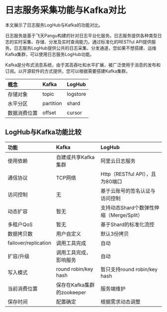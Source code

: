 # 日志服务采集功能与Kafka对比

本文展示了日志服务LogHub与Kafka的功能对比。

日志服务是基于飞天Pangu构建的针对日志平台化服务。日志服务提供各种类型日志的实时采集、存储、分发及实时查询能力。通过标准化的RESTful API提供服务。日志服务LogHub提供公共的日志采集、分发通道，您如果不想搭建、运维Kafka集群，可以使用日志服务LogHub功能。

Kafka是分布式消息系统，由于其高吞吐和水平扩展，被广泛使用于消息的发布和订阅。以开源软件的方式提供，您可以根据需要搭建Kafka集群。

|概念|Kafka|LogHub|
|:-|:----|:-----|
|存储对象|topic|logstore|
|水平分区|partition|shard|
|数据消费位置|offset|cursor|

## LogHub与Kafka功能比较

|功能|Kafka|LogHub|
|:-|:----|:-----|
|使用依赖|自建或共享Kafka集群|阿里云日志服务|
|通信协议|TCP网络|Http（RESTful API），且为80端口|
|访问控制|无|基于云账号的签名认证与访问控制|
|动态扩容|暂无|支持动态Shard个数弹性伸缩（Merge/Split）|
|多租户QoS|暂无|基于Shard的标准化流控|
|数据拷贝数|用户自定义|默认3份拷贝|
|failover/replication|调用工具完成|自动|
|扩容/升级|调用工具完成，影响服务|自动|
|写入模式|round robin/key hash|暂只支持round robin/key hash|
|当前消费位置|保存在Kafka集群的zookeeper|服务端维护|
|保存时间|配置确定|根据需求动态调整|


